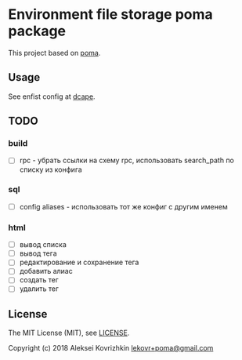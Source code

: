# Environment file storage poma package

This project based on [poma](https://github.com/pomasql/poma).

## Usage

See enfist config at [dcape](https://github.com/dopos/dcape/tree/master/apps/enfist).

## TODO

### build

* [ ] rpc - убрать ссылки на схему rpc, использовать search_path по списку из конфига

### sql

* [ ] config aliases - использовать тот же конфиг с другим именем

### html

* [ ] вывод списка
* [ ] вывод тега
* [ ] редактирование и сохранение тега
* [ ] добавить алиас
* [ ] создать тег
* [ ] удалить тег

## License

The MIT License (MIT), see [LICENSE](LICENSE).

Copyright (c) 2018 Aleksei Kovrizhkin <lekovr+poma@gmail.com>
